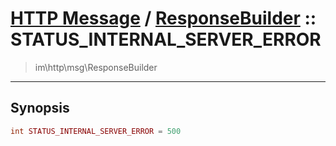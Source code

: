 # [HTTP Message](http.md) / [ResponseBuilder](http-ResponseBuilder.md) :: STATUS_INTERNAL_SERVER_ERROR
 > im\http\msg\ResponseBuilder
____

## Synopsis
```php
int STATUS_INTERNAL_SERVER_ERROR = 500
```
